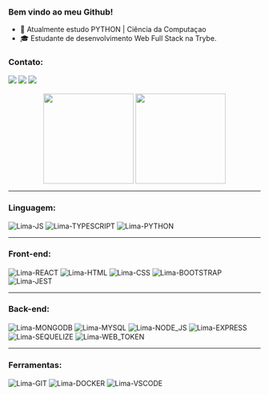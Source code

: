### Bem vindo ao meu Github!

- 🌱 Atualmente estudo PYTHON | Ciência da Computaçao
- 🎓 Estudante de desenvolvimento Web Full Stack na Trybe.

### Contato:
<div>
  <a href="mailto:delima_marcelo@outlook.com" target="_blank"><img
      src="https://img.shields.io/badge/Microsoft_Outlook-0078D4?style=for-the-badge&logo=microsoft-outlook&logoColor=white"
      target="_blank"></a>
  <a href="https://www.linkedin.com/in/developer-marcelo-de-lima/" target="_blank"><img
      src="https://img.shields.io/badge/-LinkedIn-%230077B5?style=for-the-badge&logo=linkedin&logoColor=white"
      target="_blank"></a>
  <a href="https://wa.me/31975018594" target="_blank"><img
      src="https://img.shields.io/badge/Whatsapp-43853D?style=for-the-badge&logo=whatsapp&logoColor=white"
      target="_blank"></a>
</div>

<br />

<div align="center">
    <img height="180em" align="center"
      src="https://github-readme-stats.vercel.app/api/top-langs/?username=maarceloo&layout=compact" />
    <img height="180em" align="center"
      src="https://github-readme-stats.vercel.app/api?username=maarceloo&show_icons=true" />
</div>

<div style="display: inline_block">
  <hr>

  ### Linguagem:
  <img align="center" alt="Lima-JS"
    src="https://img.shields.io/badge/JavaScript-323330?style=for-the-badge&logo=javascript">
  <img align="center" alt="Lima-TYPESCRIPT"
    src="https://img.shields.io/badge/TypeScript-007ACC?style=for-the-badge&logo=typescript&logoColor=white" />
   <img align="center" alt="Lima-PYTHON"
    src="https://img.shields.io/badge/python-fbcc04?style=for-the-badge&logo=python&logoColor=042453" />
  <hr />

  ### Front-end:
  <img align="center" alt="Lima-REACT"
    src="https://img.shields.io/badge/React-323330?style=for-the-badge&logo=react&logoColor=61DAFB">
  <img align="center" alt="Lima-HTML"
    src="https://img.shields.io/badge/HTML5-E34F26?style=for-the-badge&logo=html5&logoColor=white">
  <img align="center" alt="Lima-CSS"
    src="https://img.shields.io/badge/CSS3-1572B6?style=for-the-badge&logo=css3&logoColor=white">
  <img align="center" alt="Lima-BOOTSTRAP"
    src="https://img.shields.io/badge/Bootstrap-563D7C?style=for-the-badge&logo=bootstrap&logoColor=white" />
  <img align="center" alt="Lima-JEST"
    src="https://img.shields.io/badge/Jest-323330?style=for-the-badge&logo=Jest&logoColor=white" />
<!--   <img align="center" alt="Lima-REDUX"
    src="https://img.shields.io/badge/Redux-593D88?style=for-the-badge&logo=redux&logoColor=white" /> -->
  <hr />

  ### Back-end:
  <img align="center" alt="Lima-MONGODB"
    src="https://img.shields.io/badge/Mongodb-323330?style=for-the-badge&logo=mongodb&logoColor=green" />
  <img align="center" alt="Lima-MYSQL"
    src="https://img.shields.io/badge/MySQL-005C84?style=for-the-badge&logo=mysql&logoColor=white" />
  <img align="center" alt="Lima-NODE_JS"
    src="https://img.shields.io/badge/Node.js-43853D?style=for-the-badge&logo=node.js&logoColor=white" />
  <img align="center" alt="Lima-EXPRESS" src="https://img.shields.io/badge/Express.js-323330?style=for-the-badge&logo=Express&logoColor=white" />
  <img align="center" alt="Lima-SEQUELIZE"
    src="https://img.shields.io/badge/sequelize-323330?style=for-the-badge&logo=sequelize&logoColor=blue" />
  <img align="center" alt="Lima-WEB_TOKEN"
    src="https://img.shields.io/badge/json%20web%20tokens-323330?style=for-the-badge&logo=json-web-tokens&logoColor=pink" />
<!--   <img align="center" alt="Lima-MOCHA"
    src="https://img.shields.io/badge/mocha.js-323330?style=for-the-badge&logo=mocha&logoColor=Brown" /> -->
  <hr />

  ### Ferramentas:
  <img align="center" alt="Lima-GIT"
    src="https://img.shields.io/badge/Git-E34F26?style=for-the-badge&logo=git&logoColor=white" />
  <img align="center" alt="Lima-DOCKER"
    src="https://img.shields.io/badge/Docker-2496ED?style=for-the-badge&logo=docker&logoColor=white" />
  <img align="center" alt="Lima-VSCODE"
    src="https://img.shields.io/badge/VSCode-323330?style=for-the-badge&logo=visualstudiocode&logoColor=blue" />
</div>

